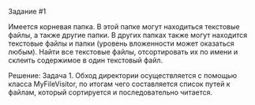 Задание #1

Имеется корневая папка. В этой папке могут находиться текстовые файлы, а также другие папки. 
В других папках также могут находится текстовые файлы и папки (уровень вложенности может 
оказаться любым). Найти все текстовые файлы, отсортировать их по имени и склеить содержимое в
один текстовый файл.

Решение: Задача 1. Обход директории осуществляется с помощью класса MyFileVisitor, 
по итогам чего составляется список путей к файлам, который сортируется и последовательно читается.